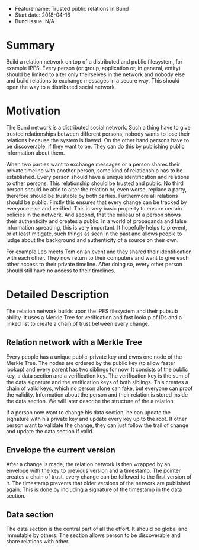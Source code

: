  - Feature name: Trusted public relations in Bund
 - Start date: 2018-04-16
 - Bund Issue: N/A

# Summary
[summar]: #summary

Build a relation network on top of a distributed and public filesystem, for example IPFS. Every person (or group, application or, in general, entity) should be limited to alter only theirselves in the network and nobody else and build relations to exchange messages in a secure way. This should open the way to a distributed social network.

# Motivation
[motivation]: #motivation

The Bund network is a distributed social network. Such a thing have to give trusted relationships between different persons, nobody wants to lose their relations because the system is flawed. On the other hand persons have to be discoverable, if they want to be. They can do this by publishing public information about them. 

When two parties want to exchange messages or a person shares their private timeline with another person, some kind of relationship has to be established. Every person should have a unique identification and relations to other persons. This relationship should be trusted and public. No third person should be able to alter the relation or, even worse, replace a party, therefore should be trustable by both parties. Furthermore all relations should be public. Firstly this ensures that every change can be tracked by everyone else and verified. This is very basic property to ensure certain policies in the network. And second, that the milieau of a person shows their authenticity and creates a public. In a world of propaganda and false information spreading, this is very important. It hopefully helps to prevent, or at least mitigate, such things as seen in the past and allows people to judge about the background and authenticity of a source on their own.

For example Leo meets Tom on an event and they shared their identification with each other. They now return to their computers and want to give each other access to their private timeline. After doing so, every other person should still have no access to their timelines.

# Detailed Description
[description]: #description

The relation network builds upon the IPFS filesystem and their pubsub ability. It uses a Merkle Tree for verification and fast lookup of IDs and a linked list to create a chain of trust between every change. 

## Relation network with a Merkle Tree

Every people has a unique public-private key and owns one node of the Merkle Tree. The nodes are ordered by the public key (to allow faster lookup) and every parent has two siblings for now. It consists of the public key, a data section and a verification key. The verification key is the sum of the data signature and the verification keys of both siblings. This creates a chain of valid keys, which no person alone can fake, but everyone can proof the validity. Information about the person and their relation is stored inside the data section. We will later describe the structure of the a relation

If a person now want to change his data section, he can update the signature with his private key and update every key up to the root. If other person want to validate the change, they can just follow the trail of change and update the data section if valid. 

## Envelope the current version

After a change is made, the relation network is then wrapped by an envelope with the key to previous version and a timestamp. The pointer creates a chain of trust, every change can be followed to the first version of it. The timestamp prevents that older versions of the network are published again. This is done by including a signature of the timestamp in the data section.

## Data section

The data section is the central part of all the effort. It should be global and immutable by others. The section allows person to be discoverable and share relations with other. 

